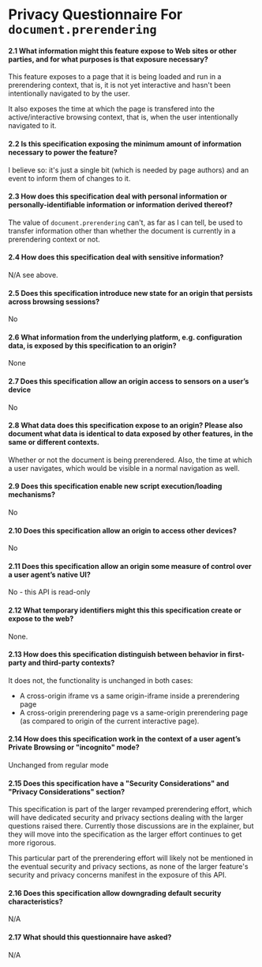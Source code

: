 # Privacy Questionnaire For `document.prerendering`

#### 2.1 What information might this feature expose to Web sites or other parties, and for what purposes is that exposure necessary?

This feature exposes to a page that it is being loaded and run in a prerendering context, that is, it is not yet interactive and hasn't been intentionally navigated to by the user.

It also exposes the time at which the page is transfered into the active/interactive browsing context, that is, when the user intentionally navigated to it.

#### 2.2 Is this specification exposing the minimum amount of information necessary to power the feature?

I believe so: it's just a single bit (which is needed by page authors) and an event to inform them of changes to it.

#### 2.3 How does this specification deal with personal information or personally-identifiable information or information derived thereof?

The value of `document.prerendering` can't, as far as I can tell, be used to transfer information other than whether the document is currently in a prerendering context or not.

#### 2.4 How does this specification deal with sensitive information?

N/A see above.

#### 2.5 Does this specification introduce new state for an origin that persists across browsing sessions?

No

#### 2.6 What information from the underlying platform, e.g. configuration data, is exposed by this specification to an origin?

None

#### 2.7 Does this specification allow an origin access to sensors on a user’s device

No

#### 2.8 What data does this specification expose to an origin? Please also document what data is identical to data exposed by other features, in the same or different contexts.

Whether or not the document is being prerendered. Also, the time at which a user navigates, which would be visible in a normal navigation as well.

#### 2.9 Does this specification enable new script execution/loading mechanisms?

No

#### 2.10 Does this specification allow an origin to access other devices?

No

#### 2.11 Does this specification allow an origin some measure of control over a user agent’s native UI?

No - this API is read-only

#### 2.12 What temporary identifiers might this this specification create or expose to the web?

None.

#### 2.13 How does this specification distinguish between behavior in first-party and third-party contexts?

It does not, the functionality is unchanged in both cases:

* A cross-origin iframe vs a same origin-iframe inside a prerendering page
* A cross-origin prerendering page vs a same-origin prerendering page (as compared to origin of the current interactive page).

#### 2.14 How does this specification work in the context of a user agent’s Private Browsing or "incognito" mode?

Unchanged from regular mode

#### 2.15 Does this specification have a "Security Considerations" and "Privacy Considerations" section?

This specification is part of the larger revamped prerendering effort, which will have dedicated security and privacy sections dealing with the larger questions raised there. Currently those discussions are in the explainer, but they will move into the specification as the larger effort continues to get more rigorous.

This particular part of the prerendering effort will likely not be mentioned in the eventual security and privacy sections, as none of the larger feature's security and privacy concerns manifest in the exposure of this API.

#### 2.16 Does this specification allow downgrading default security characteristics?

N/A

#### 2.17 What should this questionnaire have asked?

N/A

